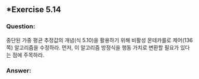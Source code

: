 ## *Exercise 5.14

### Question:

중단된 가중 평균 추정값의 개념(식 5.10)을 활용하기 위해 비활성 몬테카를로 제어(136쪽) 알고리즘을 수정하라. 먼저, 이 알고리즘 방정식을 행동 가치로 변환할 필요가 있다는 점에 주목하라.

### Answer:
